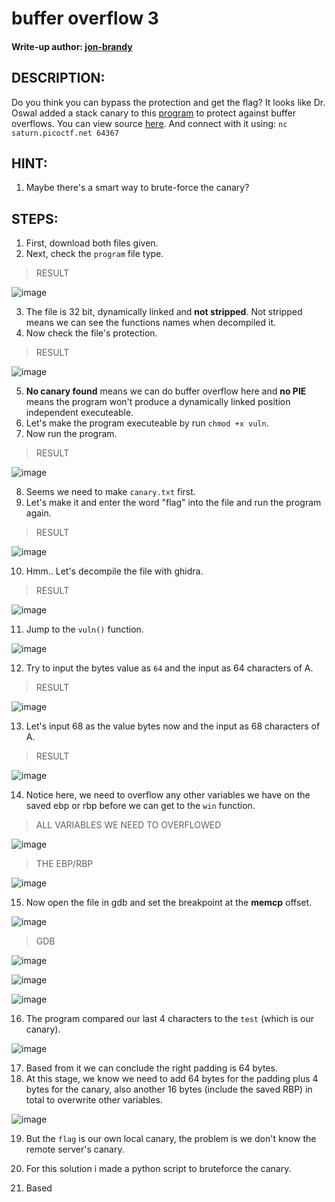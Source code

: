 # buffer overflow 3
#### Write-up author: [jon-brandy](https://github.com/jon-brandy)
## DESCRIPTION:
Do you think you can bypass the protection and get the flag?
It looks like Dr. Oswal added a stack canary to this [program](https://github.com/jon-brandy/CTF-WRITE-UP/blob/d6703447a725fc59dc635aa42beeaee467577564/Asset/buffer%20overflow%203/vuln) to protect against buffer overflows. You can view source [here](https://github.com/jon-brandy/CTF-WRITE-UP/blob/d6703447a725fc59dc635aa42beeaee467577564/Asset/buffer%20overflow%203/vuln.c). 
And connect with it using: `nc saturn.picoctf.net 64367`
## HINT:
1. Maybe there's a smart way to brute-force the canary?
## STEPS:
1. First, download both files given.
2. Next, check the `program` file type.

> RESULT

![image](https://user-images.githubusercontent.com/70703371/205282085-16cadf79-8bcb-4864-a717-071610270ae6.png)


3. The file is 32 bit, dynamically linked and **not stripped**. Not stripped means we can see the functions names when decompiled it.
4. Now check the file's protection.

> RESULT

![image](https://user-images.githubusercontent.com/70703371/205282165-23a2f61b-e3bd-4a76-ae90-63970070b521.png)


5. **No canary found** means we can do buffer overflow here and **no PIE** means the program won't produce a dynamically linked position independent executeable.
6. Let's make the program executeable by run `chmod +x vuln`.
7. Now run the program.

> RESULT

![image](https://user-images.githubusercontent.com/70703371/205285240-7aea9ded-010d-4fa9-8ff0-4ede34a2f537.png)


8. Seems we need to make `canary.txt` first.
9. Let's make it and enter the word "flag" into the file and run the program again.

> RESULT

![image](https://user-images.githubusercontent.com/70703371/205285674-ebcdc8a7-c0af-4484-bd7f-9fd28145ccb2.png)


10. Hmm.. Let's decompile the file with ghidra.

> RESULT

![image](https://user-images.githubusercontent.com/70703371/205285883-91545670-ca12-410f-82f8-67e685e28721.png)


11. Jump to the `vuln()` function.

![image](https://user-images.githubusercontent.com/70703371/205285997-4cf78ad6-b874-40d1-b5b7-fbfefb10d6d7.png)


12. Try to input the bytes value as `64` and the input as 64 characters of A.

> RESULT

![image](https://user-images.githubusercontent.com/70703371/205286531-0dc7a5e9-da42-47fc-b93b-fc5ca0f965b1.png)


13. Let's input 68 as the value bytes now and the input as 68 characters of A.

> RESULT


![image](https://user-images.githubusercontent.com/70703371/205286782-55bced89-dc16-4049-91f9-f728e15a2755.png)


14. Notice here, we need to overflow any other variables we have on the saved ebp or rbp before we can get to the `win` function.

> ALL VARIABLES WE NEED TO OVERFLOWED

![image](https://user-images.githubusercontent.com/70703371/205287604-f07aea16-dfcd-4499-82ef-26e02fc31c3a.png)


> THE EBP/RBP

![image](https://user-images.githubusercontent.com/70703371/205287685-9372ef70-ddb4-43bf-8dae-b92beb13a10c.png)


15. Now open the file in gdb and set the breakpoint at the **memcp** offset.

![image](https://user-images.githubusercontent.com/70703371/205288798-f5493083-6ae9-4a29-98d0-669ac72ae22b.png)


> GDB

![image](https://user-images.githubusercontent.com/70703371/205288956-7522ae33-904b-48b0-ab32-5df5d7324329.png)


![image](https://user-images.githubusercontent.com/70703371/205289016-8d2b76c8-c978-4782-b14e-e363619adaa2.png)


![image](https://user-images.githubusercontent.com/70703371/205289058-2f85b287-8647-48b0-91cb-a4837bd8156a.png)


16. The program compared our last 4 characters to the `test` (which is our canary).

![image](https://user-images.githubusercontent.com/70703371/205289424-9a025a3d-932b-4c01-a424-c0dbb3f57efa.png)


17. Based from it we can conclude the right padding is 64 bytes.
18. At this stage, we know we need to add 64 bytes for the padding plus 4 bytes for the canary, also another 16 bytes (include the saved RBP) in total to overwrite other variables.

![image](https://user-images.githubusercontent.com/70703371/205296017-c866e35d-d872-4f20-ada2-94510be44d48.png)


19. But the `flag` is our own local canary, the problem is we don't know the remote server's canary.
20. For this solution i made a python script to bruteforce the canary.




9. Based 


